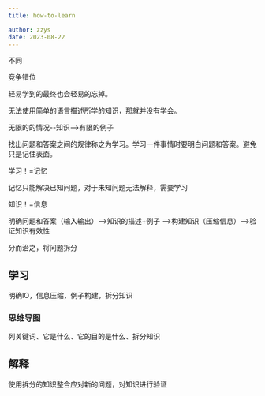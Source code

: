 ```yaml
---
title: how-to-learn

author: zzys
date: 2023-08-22
---
```


不同

竞争错位

轻易学到的最终也会轻易的忘掉。

无法使用简单的语言描述所学的知识，那就并没有学会。



无限的的情况--知识-->有限的例子

找出问题和答案之间的规律称之为学习。学习一件事情时要明白问题和答案。避免只是记住表面。

学习！=记忆

记忆只能解决已知问题，对于未知问题无法解释，需要学习

知识！=信息

明确问题和答案（输入输出）-->知识的描述+例子 -->构建知识（压缩信息）-->验证知识有效性

分而治之，将问题拆分





## 学习

明确IO，信息压缩，例子构建，拆分知识

### 思维导图

列关键词、它是什么、它的目的是什么、拆分知识

## 解释

使用拆分的知识整合应对新的问题，对知识进行验证
